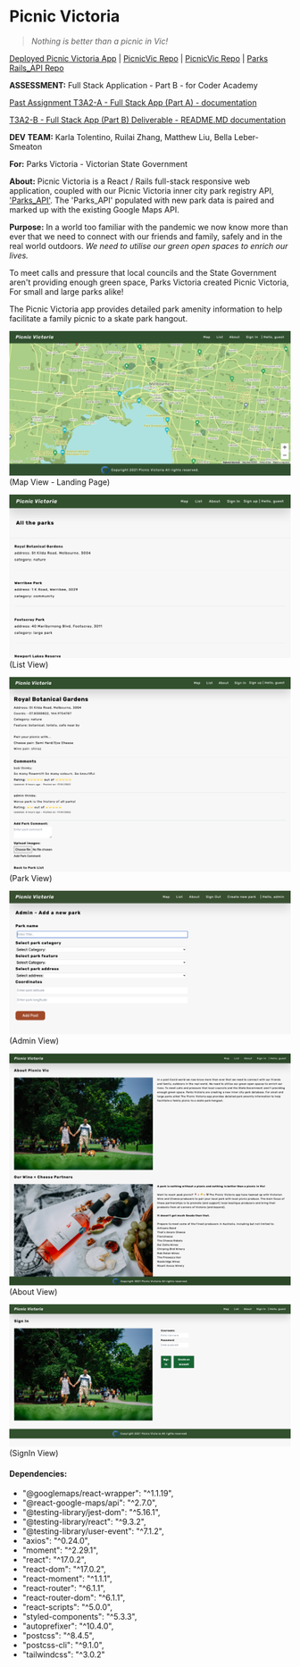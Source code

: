 # **Picnic Victoria**

> _Nothing is better than a picnic in Vic!_

[Deployed Picnic Victoria App](https://picnic-vic.netlify.app/) | [PicnicVic Repo](https://github.com/PicnicVic) | [PicnicVic Repo](https://github.com/PicnicVic/parks_react) | [Parks Rails_API Repo](https://github.com/PicnicVic/Rails_API)

**ASSESSMENT:** Full Stack Application - Part B - for Coder Academy

[Past Assignment T3A2-A - Full Stack App (Part A) - documentation](https://github.com/PicnicVic/Main_T3A2-A)

[T3A2-B - Full Stack App (Part B) Deliverable - README.MD documentation](https://github.com/PicnicVic/.github)

**DEV TEAM:** Karla Tolentino, Ruilai Zhang, Matthew Liu, Bella Leber-Smeaton

**For:** Parks Victoria - Victorian State Government

**About:** Picnic Victoria is a React / Rails full-stack responsive web application, coupled with our Picnic Victoria inner city park registry API, ['Parks_API'](https://github.com/PicnicVic/Rails_API).
The 'Parks_API' populated with new park data is paired and marked up with the existing Google Maps API.

**Purpose:** In a world too familiar with the pandemic we now know more than ever that we need to connect with our friends and family, safely and in the real world outdoors.
_We need to utilise our green open spaces to enrich our lives._

To meet calls and pressure that local councils and the State Government aren't providing enough green space, Parks Victoria created Picnic Victoria, For small and large parks alike!

The Picnic Victoria app provides detailed park amenity information to help facilitate a family picnic to a skate park hangout.

![website landing page screenshot](./docs/landing2.png)
(Map View - Landing Page)

![park list screenshot](./docs/list1.png)
(List View)

![park details screenshot](./docs/park1.png)
(Park View)

![admin create park screenshot](./docs/admin1.png)
(Admin View)

![about screenshot](./docs/about1.png)
(About View)

![signin screenshot](./docs/signin1.png)
(SignIn View)

#### **Dependencies:**

- "@googlemaps/react-wrapper": "^1.1.19",
- "@react-google-maps/api": "^2.7.0",
- "@testing-library/jest-dom": "^5.16.1",
- "@testing-library/react": "^9.3.2",
- "@testing-library/user-event": "^7.1.2",
- "axios": "^0.24.0",
- "moment": "^2.29.1",
- "react": "^17.0.2",
- "react-dom": "^17.0.2",
- "react-moment": "^1.1.1",
- "react-router": "^6.1.1",
- "react-router-dom": "^6.1.1",
- "react-scripts": "^5.0.0",
- "styled-components": "^5.3.3",
- "autoprefixer": "^10.4.0",
- "postcss": "^8.4.5",
- "postcss-cli": "^9.1.0",
- "tailwindcss": "^3.0.2"
